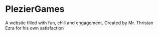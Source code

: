 # PlezierGames
A website filled with fun, chill and engagement. Created by Mr. Thristan Ezra for his own satisfaction
